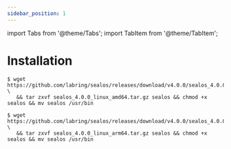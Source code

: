 ```yaml
---
sidebar_position: 1
---
```


import Tabs from '@theme/Tabs';
import TabItem from '@theme/TabItem';

# Installation

<Tabs groupId="arch">
  <TabItem value="amd64" label="amd64" default>

```shell
$ wget https://github.com/labring/sealos/releases/download/v4.0.0/sealos_4.0.0_linux_amd64.tar.gz \
   && tar zxvf sealos_4.0.0_linux_amd64.tar.gz sealos && chmod +x sealos && mv sealos /usr/bin
```

  </TabItem>
  <TabItem value="arm64" label="arm64">

```shell
$ wget https://github.com/labring/sealos/releases/download/v4.0.0/sealos_4.0.0_linux_arm64.tar.gz \
   && tar zxvf sealos_4.0.0_linux_arm64.tar.gz sealos && chmod +x sealos && mv sealos /usr/bin
```

  </TabItem>
</Tabs>
